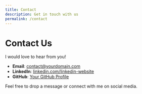 ```yaml
---
title: Contact
description: Get in touch with us
permalink: /contact
---
```


# Contact Us

I would love to hear from you!

- **Email**: [contact@yourdomain.com](mailto:contact@yourdomain.com)
- **LinkedIn**: [linkedin.com/linkedin-website](https://linkedin.com/linkedin-website)
- **GitHub**: [Your GitHub Profile](https://github.com/your-github-username)

Feel free to drop a message or connect with me on social media.
